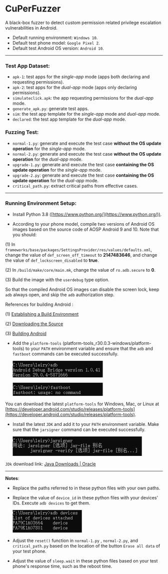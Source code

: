 # CuPerFuzzer

A black-box fuzzer to detect custom permission related privilege escalation vulnerabilities in Android. 

- Default running environment: `Windows 10`.
- Default test phone model: `Google Pixel 2`.
- Default test Android OS version: `Android 10`.

------

### **Test App Dataset**: 

- `apk-1`: test apps for the *single-app* mode (apps both declaring and requesting permissions).
- `apk-2`: test apps for the *dual-app* mode (apps only declaring permissions).
- `simulateclick.apk`: the app requesting permissions for the *dual-app* mode.
- `generate_apk.py`: generate test apps.
- `sim`: the test app template for the *single-app* mode and *dual-app* mode.
- `declared`: the test app template for the *dual-app* mode.

### **Fuzzing Test**:

- `normal-1.py`: generate and execute the test case **without the OS update operation** for the *single-app* mode.
- `normal-2.py`: generate and execute the test case **without the OS update operation** for the *dual-app* mode.
- `upgrade-1.py`: generate and execute the test case **containing the OS update operation** for the *single-app* mode.
- `upgrade-2.py`: generate and execute the test case **containing the OS update operation** for the *dual-app* mode.
- `critical_path.py`: extract critical paths from effective cases.

------

### **Running Environment Setup**:

- Install Python 3.8 ([https://www.python.org/](https://www.python.org/)).

- According to your phone model, compile two versions of Android OS images based on the source code of AOSP Android 9 and 10. Note that you should:

(1)  In `frameworks/base/packages/SettingsProvider/res/values/defaults.xml`, change the value of `def_screen_off_timeout` to **2147483646**, and change the value of `def_lockscreen_disabled` to **true**.

(2) In `/build/make/core/main.mk`, change the value of `ro.adb.secure`  to **0**.

(3) Build the image with the `userdebug` type option.

So that the compiled Android OS images can disable the screen lock, keep `adb` always open, and skip the `adb` authorization step.

References for building Android :

(1) [Establishing a Build Environment](https://source.android.com/setup/build/initializing)

(2) [Downloading the Source](https://source.android.com/setup/build/downloading)

(3) [Building Android](https://source.android.com/setup/build/building)

- Add the `platform-tools` (platform-tools_r30.0.3-windows/platform-tools) to your `PATH` environment variable and ensure that the `adb` and `fastboot` commands  can be executed successfully.

  ![](adb.JPG)
  
  ![](fastboot.JPG)

You can download the latest `platform-tools` for Windows, Mac, or Linux at  [https://developer.android.com/studio/releases/platform-tools](https://developer.android.com/studio/releases/platform-tools).

- Install the latest `JDK` and add it to your `PATH` environment variable. Make sure that the `jarsigner` command can be executed successfully.
  
  ![](jarsigner.JPG)

`JDk` download link: [Java Downloads | Oracle](https://www.oracle.com/java/technologies/downloads/)

------

**Notes**:

- Replace the paths referred to in these python files with your own paths.

- Replace the value of `device_id` in these  python files with your devices' IDs. Execute `adb devices` to get them.

  ![](adb_device.JPG)	

- Adjust the `reset()` function in `normal-1.py` ,  `normal-2.py`, and `critical_path.py` based on the location of the button `Erase all data` of your test phone.

- Adjust the value of `sleep.wait` in these python files based on your test phone's response time, such as the reboot time.

